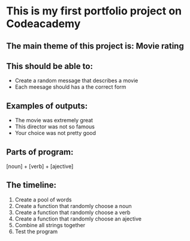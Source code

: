 # This is my first portfolio project on Codeacademy

## The main theme of this project is: Movie rating

## This should be able to:

- Create a random message that describes a movie
- Each meesage should has a the correct form

## Examples of outputs:

- The movie was extremely great
- This director was not so famous
- Your choice was not pretty good

## Parts of program:

[noun] + [verb] + [ajective]

## The timeline:

1. Create a pool of words
2. Create a function that randomly choose a noun
3. Create a function that randomly choose a verb
4. Create a function that randomly choose an ajective
5. Combine all strings together
6. Test the program
